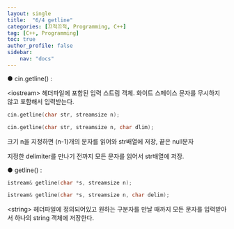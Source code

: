 ```yaml
---
layout: single
title:  "6/4 getline"
categories: [끄적끄적, Programming, C++]
tag: [C++, Programming]
toc: true
author_profile: false
sidebar:
    nav: "docs"
---
```


● cin.getline() :

\<iostream\> 헤더파일에 포함된 입력 스트림 객체. 화이트 스페이스 문자를 무시하지 않고 포함해서 입력받는다.

```c++
cin.getline(char str, streamsize n);

cin.getline(char str, streamsize n, char dlim);
```

크기 n을 지정하면 (n-1)개의 문자를 읽어와 str배열에 저장, 끝은 null문자

지정한 delimiter를 만나기 전까지 모든 문자를 읽어서 str배열에 저장.



● getline() :

```c++
istream& getline(char *s, streamsize n);

istream& getline(char *s, streamsize n, char delim);
```

\<string\> 헤더파일에 정의되어있고 원하는 구분자를 만날 때까지 모든 문자를 입력받아서 하나의 string 객체에 저장한다.